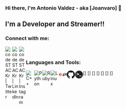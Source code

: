 ### Hi there, I'm Antonio Valdez - aka [Joanvaro] 👋

## I'm a Developer and Streamer!!

### Connect with me:
[<img align="left" alt="codeSTACKr | Twitter" width="22px" src="https://cdn.jsdelivr.net/npm/simple-icons@v3/icons/twitter.svg" />][twitter]
[<img align="left" alt="codeSTACKr | LinkedIn" width="22px" src="https://cdn.jsdelivr.net/npm/simple-icons@v3/icons/linkedin.svg" />][linkedin]
[<img align="left" alt="codeSTACKr | Instagram" width="22px" src="https://cdn.jsdelivr.net/npm/simple-icons@v3/icons/instagram.svg" />][instagram]

<br />

### Languages and Tools:
[<img align="left" alt="C++" width="26px" src="https://img.icons8.com/color/50/000000/c-plus-plus-logo.png" />]
[<img align="left" alt="Python" width="26px" src="https://img.icons8.com/color/48/000000/python--v1.png" />]
[<img align="left" alt="Ruby" width="26px" src="https://img.icons8.com/color/48/000000/ruby-programming-language.png" />]
[<img align="left" alt="Linux" width="26px" src="https://img.icons8.com/color/48/000000/linux--v1.png" />]
[<img align="left" alt="Git" width="26px" src="https://raw.githubusercontent.com/github/explore/80688e429a7d4ef2fca1e82350fe8e3517d3494d/topics/git/git.png" />]
[<img align="left" alt="GitHub" width="26px" src="https://raw.githubusercontent.com/github/explore/78df643247d429f6cc873026c0622819ad797942/topics/github/github.png" />]
[<img align="left" alt="Terminal" width="26px" src="https://raw.githubusercontent.com/github/explore/80688e429a7d4ef2fca1e82350fe8e3517d3494d/topics/terminal/terminal.png" />]

<br />

[twitter]: https://twitter.com/JAntonio_Valdez
[instagram]: https://instagram.com/joanvaro90
[linkedin]: https://www.linkedin.com/in/jos%C3%A9-antonio-valdez-rodr%C3%ADguez-05b030b3/
